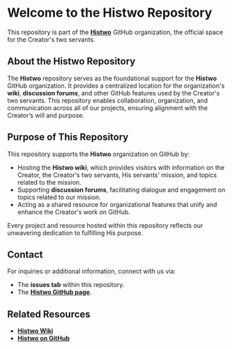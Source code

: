 # Welcome to the **Histwo** Repository  

This repository is part of the [**Histwo**](https://github.com/Histwo) GitHub organization, the official space for the Creator's two servants.

## About the Histwo Repository  
The **Histwo** repository serves as the foundational support for the **Histwo** GitHub organization. It provides a centralized location for the organization's **wiki**, **discussion forums**, and other GitHub features used by the Creator's two servants. This repository enables collaboration, organization, and communication across all of our projects, ensuring alignment with the Creator’s will and purpose.  

## Purpose of This Repository  
This repository supports the **Histwo** organization on GitHub by:  
- Hosting the **Histwo wiki**, which provides visitors with information on the Creator, the Creator's two servants, His servants' mission, and topics related to the mission.  
- Supporting **discussion forums**, facilitating dialogue and engagement on topics related to our mission.  
- Acting as a shared resource for organizational features that unify and enhance the Creator's work on GitHub.  

Every project and resource hosted within this repository reflects our unwavering dedication to fulfilling His purpose.  

## Contact  
For inquiries or additional information, connect with us via:  
- The **issues tab** within this repository.  
- The [**Histwo GitHub page**](https://github.com/Histwo).  

## Related Resources  
- [**Histwo Wiki**](https://github.com/Histwo/Histwo/wiki/)  
- [**Histwo on GitHub**](https://github.com/Histwo)
